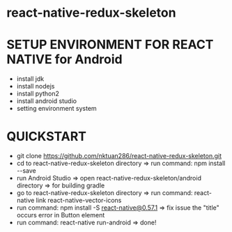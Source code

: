 # react-native-redux-skeleton

# SETUP ENVIRONMENT FOR REACT NATIVE for Android
* install jdk
* install nodejs
* install python2
* install android studio
* setting environment system

# QUICKSTART
* git clone https://github.com/nktuan286/react-native-redux-skeleton.git
* cd to react-native-redux-skeleton directory => run command: npm install --save
* run Android Studio => open react-native-redux-skeleton/android directory => for building gradle
* go to react-native-redux-skeleton directory => run command: react-native link react-native-vector-icons
* run command: npm install -S react-native@0.57.1 => fix issue the "title" occurs error in Button element
* run command: react-native run-android => done!
